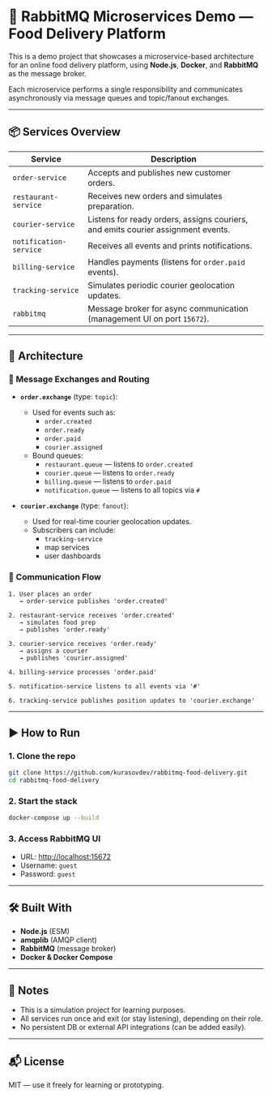 # 🍔 RabbitMQ Microservices Demo — Food Delivery Platform

This is a demo project that showcases a microservice-based architecture for an online food delivery platform, using **Node.js**, **Docker**, and **RabbitMQ** as the message broker.

Each microservice performs a single responsibility and communicates asynchronously via message queues and topic/fanout exchanges.

---

## 📦 Services Overview

| Service               | Description                                                                   |
|-----------------------|-------------------------------------------------------------------------------|
| `order-service`       | Accepts and publishes new customer orders.                                    |
| `restaurant-service`  | Receives new orders and simulates preparation.                                |
| `courier-service`     | Listens for ready orders, assigns couriers, and emits courier assignment events. |
| `notification-service`| Receives all events and prints notifications.                                 |
| `billing-service`     | Handles payments (listens for `order.paid` events).                           |
| `tracking-service`    | Simulates periodic courier geolocation updates.                               |
| `rabbitmq`            | Message broker for async communication (management UI on port `15672`).       |

---

## 🧱 Architecture

### 📡 Message Exchanges and Routing

- **`order.exchange`** (type: `topic`):
  - Used for events such as:
    - `order.created`
    - `order.ready`
    - `order.paid`
    - `courier.assigned`
  - Bound queues:
    - `restaurant.queue` — listens to `order.created`
    - `courier.queue` — listens to `order.ready`
    - `billing.queue` — listens to `order.paid`
    - `notification.queue` — listens to all topics via `#`

- **`courier.exchange`** (type: `fanout`):
  - Used for real-time courier geolocation updates.
  - Subscribers can include:
    - `tracking-service`
    - map services
    - user dashboards

### 🔁 Communication Flow

```text
1. User places an order
   → order-service publishes 'order.created'

2. restaurant-service receives 'order.created'
   → simulates food prep
   → publishes 'order.ready'

3. courier-service receives 'order.ready'
   → assigns a courier
   → publishes 'courier.assigned'

4. billing-service processes 'order.paid'

5. notification-service listens to all events via '#'

6. tracking-service publishes position updates to 'courier.exchange'
```

---

## ▶️ How to Run

### 1. Clone the repo

```bash
git clone https://github.com/kurasovdev/rabbitmq-food-delivery.git
cd rabbitmq-food-delivery
```

### 2. Start the stack

```bash
docker-compose up --build
```

### 3. Access RabbitMQ UI

- URL: [http://localhost:15672](http://localhost:15672)  
- Username: `guest`  
- Password: `guest`

---

## 🛠 Built With

- **Node.js** (ESM)
- **amqplib** (AMQP client)
- **RabbitMQ** (message broker)
- **Docker & Docker Compose**

---

## 📌 Notes

- This is a simulation project for learning purposes.
- All services run once and exit (or stay listening), depending on their role.
- No persistent DB or external API integrations (can be added easily).

---

## 📬 License

MIT — use it freely for learning or prototyping.

